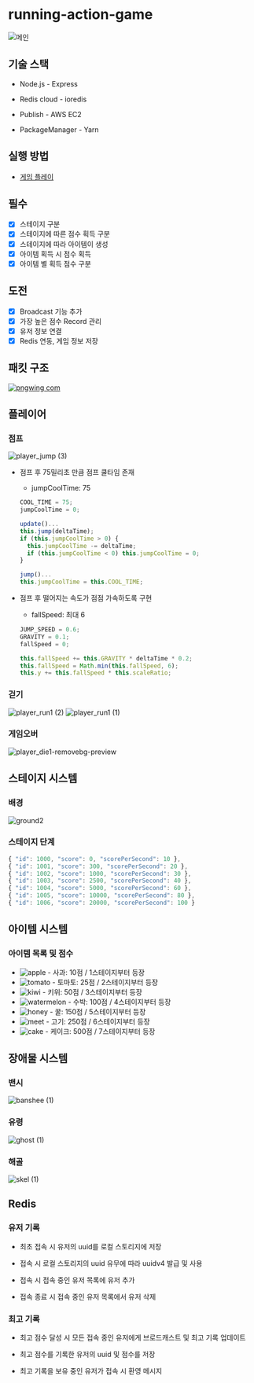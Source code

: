 # running-action-game
![메인](https://github.com/user-attachments/assets/df5b0760-227d-403e-a8b5-693ed0e72d10)
## 기술 스택
- Node.js - Express
  
- Redis cloud - ioredis
  
- Publish - AWS EC2
  
- PackageManager - Yarn

## 실행 방법
- [게임 플레이](http://shd1495.store:3030/)

## 필수

- [x] 스테이지 구분
- [x] 스테이지에 따른 점수 획득 구분
- [x] 스테이지에 따라 아이템이 생성
- [x] 아이템 획득 시 점수 획득
- [x] 아이템 별 획득 점수 구분

## 도전

- [x] Broadcast 기능 추가
- [x] 가장 높은 점수 Record 관리
- [x] 유저 정보 연결
- [x] Redis 연동, 게임 정보 저장

## 패킷 구조
[![pngwing com](https://github.com/user-attachments/assets/0b16d6ab-5527-4ff3-8201-a86b290ee0ed)](https://frosted-occupation-9b9.notion.site/running-action-game-1116a99984a1804d9555cae4e82746e4)
## 플레이어
### 점프
![player_jump (3)](https://github.com/user-attachments/assets/0cc9436e-6814-461b-b9e4-9b08a802a705)
- 점프 후 75밀리초 만큼 점프 쿨타임 존재
  -  jumpCoolTime: 75
  ```js
  COOL_TIME = 75;
  jumpCoolTime = 0;

  update()...
  this.jump(deltaTime);
  if (this.jumpCoolTime > 0) {
    this.jumpCoolTime -= deltaTime;
    if (this.jumpCoolTime < 0) this.jumpCoolTime = 0;
  }

  jump()...
  this.jumpCoolTime = this.COOL_TIME;
  ```

- 점프 후 떨어지는 속도가 점점 가속하도록 구현
  -  fallSpeed: 최대 6
  ```js
  JUMP_SPEED = 0.6;
  GRAVITY = 0.1;
  fallSpeed = 0;
  
  this.fallSpeed += this.GRAVITY * deltaTime * 0.2;
  this.fallSpeed = Math.min(this.fallSpeed, 6);
  this.y += this.fallSpeed * this.scaleRatio;
  ```

### 걷기
![player_run1 (2)](https://github.com/user-attachments/assets/06b55553-52af-48ca-a29d-319726b49115)
![player_run1 (1)](https://github.com/user-attachments/assets/5a5dda64-075b-47a3-8fa0-3aaf7d5422de)

### 게임오버
![player_die1-removebg-preview](https://github.com/user-attachments/assets/9a28ef48-911b-418d-af16-7f4d95ddb2d1)

## 스테이지 시스템
### 배경
![ground2](https://github.com/user-attachments/assets/925628f1-44f6-498e-b5ea-e1716c983439)
### 스테이지 단계
```js
{ "id": 1000, "score": 0, "scorePerSecond": 10 },
{ "id": 1001, "score": 300, "scorePerSecond": 20 },
{ "id": 1002, "score": 1000, "scorePerSecond": 30 },
{ "id": 1003, "score": 2500, "scorePerSecond": 40 },
{ "id": 1004, "score": 5000, "scorePerSecond": 60 },
{ "id": 1005, "score": 10000, "scorePerSecond": 80 },
{ "id": 1006, "score": 20000, "scorePerSecond": 100 }
```
## 아이템 시스템
### 아이템 목록 및 점수
- ![apple](https://github.com/user-attachments/assets/4c1f77fd-3bcf-409d-996a-fc33e75bd729) - 사과: 10점 / 1스테이지부터 등장
- ![tomato](https://github.com/user-attachments/assets/7b7dfcb5-e7d6-4ed6-9518-299626dac0e1) - 토마토: 25점 / 2스테이지부터 등장
- ![kiwi](https://github.com/user-attachments/assets/63b993dc-8fd1-491a-a702-b942588a3b5b) - 키위: 50점 / 3스테이지부터 등장
- ![watermelon](https://github.com/user-attachments/assets/39cb944b-b6c7-4db7-ba07-4a56a9386f7a) - 수박: 100점 / 4스테이지부터 등장
- ![honey](https://github.com/user-attachments/assets/506c17e4-2205-4254-a3f7-88c6ee542b3d) - 꿀: 150점 / 5스테이지부터 등장
- ![meet](https://github.com/user-attachments/assets/4549aed4-4f8c-4ad6-855f-37bb4e12aa22) - 고기: 250점 / 6스테이지부터 등장
- ![cake](https://github.com/user-attachments/assets/000303df-30a5-4fa6-96fa-759247b0c29c) - 케이크: 500점 / 7스테이지부터 등장

## 장애물 시스템
### 밴시
![banshee (1)](https://github.com/user-attachments/assets/0e6a820f-adb5-443a-96b9-2c4afe6cd704)

### 유령
![ghost (1)](https://github.com/user-attachments/assets/f47d9e2b-2699-4ef6-bc41-b55ec5524515)

### 해골
![skel (1)](https://github.com/user-attachments/assets/f3ac97ae-718c-4934-808c-ac439fad916f)

## Redis
### 유저 기록
- 최초 접속 시 유저의 uuid를 로컬 스토리지에 저장

- 접속 시 로컬 스토리지의 uuid 유무에 따라 uuidv4 발급 및 사용

- 접속 시 접속 중인 유저 목록에 유저 추가

- 접속 종료 시 접속 중인 유저 목록에서 유저 삭제
  
### 최고 기록
- 최고 점수 달성 시 모든 접속 중인 유저에게 브로드캐스트 및 최고 기록 업데이트

- 최고 점수를 기록한 유저의 uuid 및 점수를 저장

- 최고 기록을 보유 중인 유저가 접속 시 환영 메시지
